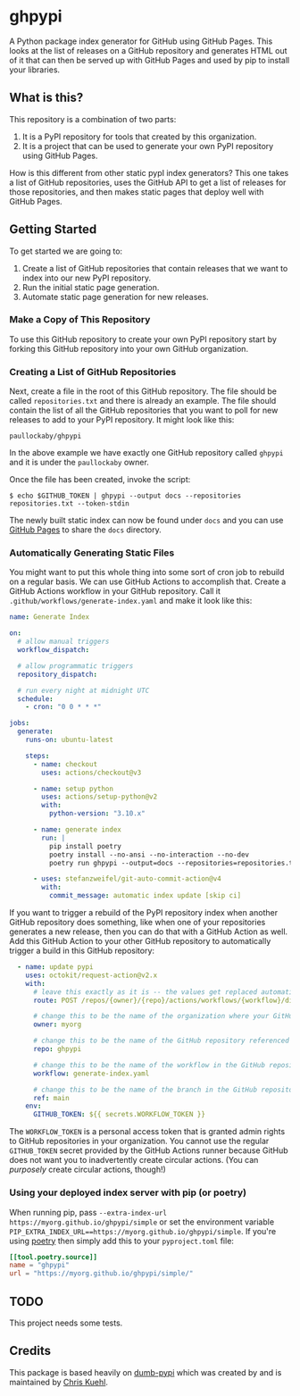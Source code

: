 # ghpypi
A Python package index generator for GitHub using GitHub Pages. This looks at the list of releases on a GitHub repository and generates HTML out of it that can then be served up with GitHub Pages and used by pip to install your libraries.

## What is this?

This repository is a combination of two parts:

1. It is a PyPI repository for tools that created by this organization.
2. It is a project that can be used to generate your own PyPI repository using GitHub Pages.

How is this different from other static pypI index generators? This one takes a list of GitHub repositories, uses the GitHub API to get a list of releases for those repositories, and then makes static pages that deploy well with GitHub Pages.

## Getting Started

To get started we are going to:

1. Create a list of GitHub repositories that contain releases that we want to index into our new PyPI repository.
2. Run the initial static page generation.
3. Automate static page generation for new releases.

### Make a Copy of This Repository

To use this GitHub repository to create your own PyPI repository start by forking this GitHub repository into your own GitHub organization.

### Creating a List of GitHub Repositories

Next, create a file in the root of this GitHub repository. The file should be called `repositories.txt` and there is already an example. The file should contain the list of all the GitHub repositories that you want to poll for new releases to add to your PyPI repository. It might look like this:

    paullockaby/ghpypi

In the above example we have exactly one GitHub repository called `ghpypi` and it is under the `paullockaby` owner.

Once the file has been created, invoke the script:

    $ echo $GITHUB_TOKEN | ghpypi --output docs --repositories repositories.txt --token-stdin

The newly built static index can now be found under `docs` and you can use [GitHub Pages](https://docs.github.com/en/pages/getting-started-with-github-pages/creating-a-github-pages-site) to share the `docs` directory.

### Automatically Generating Static Files

You might want to put this whole thing into some sort of cron job to rebuild on a regular basis. We can use GitHub Actions to accomplish that. Create a GitHub Actions workflow in your GitHub repository. Call it `.github/workflows/generate-index.yaml` and make it look like this:

```yaml
name: Generate Index

on:
  # allow manual triggers
  workflow_dispatch:

  # allow programmatic triggers
  repository_dispatch:

  # run every night at midnight UTC
  schedule:
    - cron: "0 0 * * *"

jobs:
  generate:
    runs-on: ubuntu-latest

    steps:
      - name: checkout
        uses: actions/checkout@v3

      - name: setup python
        uses: actions/setup-python@v2
        with:
          python-version: "3.10.x"

      - name: generate index
        run: |
          pip install poetry
          poetry install --no-ansi --no-interaction --no-dev
          poetry run ghpypi --output=docs --repositories=repositories.txt --token=${{ secrets.GITHUB_TOKEN }}

      - uses: stefanzweifel/git-auto-commit-action@v4
        with:
          commit_message: automatic index update [skip ci]
```

If you want to trigger a rebuild of the PyPI repository index when another GitHub repository does something, like when one of your repositories generates a new release, then you can do that with a GitHub Action as well. Add this GitHub Action to your other GitHub repository to automatically trigger a build in this GitHub repository:

```yaml
  - name: update pypi
    uses: octokit/request-action@v2.x
    with:
      # leave this exactly as it is -- the values get replaced automatically
      route: POST /repos/{owner}/{repo}/actions/workflows/{workflow}/dispatches

      # change this to be the name of the organization where your GitHub Pages PyPI repository exists 
      owner: myorg

      # change this to be the name of the GitHub repository referenced above
      repo: ghpypi

      # change this to be the name of the workflow in the GitHub repository that you're targeting
      workflow: generate-index.yaml

      # change this to be the name of the branch in the GitHub repository that you're targeting
      ref: main
    env:
      GITHUB_TOKEN: ${{ secrets.WORKFLOW_TOKEN }}
```

The `WORKFLOW_TOKEN` is a personal access token that is granted admin rights to GitHub repositories in your organization. You cannot use the regular `GITHUB_TOKEN` secret provided by the GitHub Actions runner because GitHub does not want you to inadvertently create circular actions. (You can _purposely_ create circular actions, though!)

### Using your deployed index server with pip (or poetry)

When running pip, pass `--extra-index-url https://myorg.github.io/ghpypi/simple` or set the environment variable `PIP_EXTRA_INDEX_URL==https://myorg.github.io/ghpypi/simple`. If you're using [poetry](https://python-poetry.org/) then simply add this to your `pyproject.toml` file:

```toml
[[tool.poetry.source]]
name = "ghpypi"
url = "https://myorg.github.io/ghpypi/simple/"
```

## TODO

This project needs some tests.

## Credits

This package is based heavily on [dumb-pypi](https://github.com/chriskuehl/dumb-pypi) which was created by and is maintained by [Chris Kuehl](https://github.com/chriskuehl).
